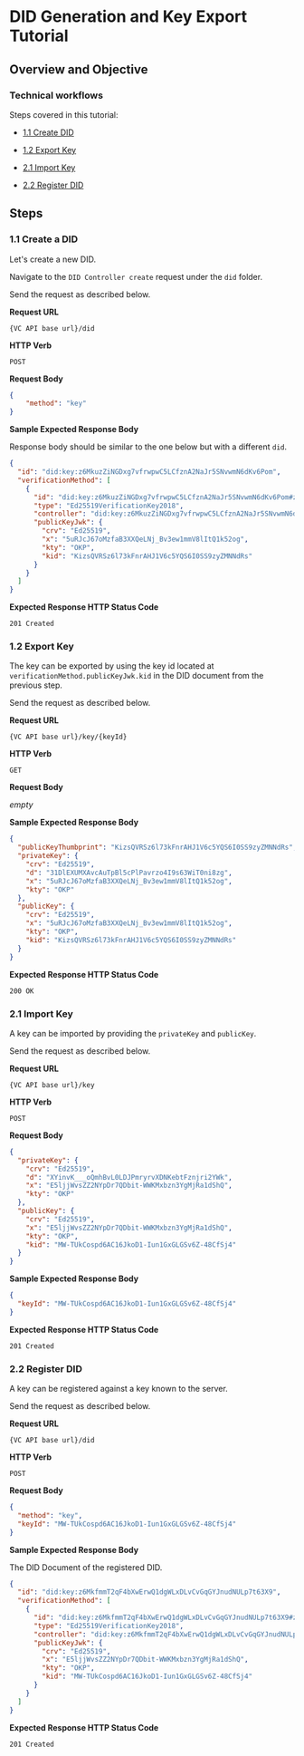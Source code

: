 <!--
 Copyright 2021 - 2023 Energy Web Foundation
 
 This program is free software: you can redistribute it and/or modify
 it under the terms of the GNU General Public License as published by
 the Free Software Foundation, either version 3 of the License, or
 (at your option) any later version.
 
 This program is distributed in the hope that it will be useful,
 but WITHOUT ANY WARRANTY; without even the implied warranty of
 MERCHANTABILITY or FITNESS FOR A PARTICULAR PURPOSE.  See the
 GNU General Public License for more details.
 
 You should have received a copy of the GNU General Public License
 along with this program.  If not, see <http://www.gnu.org/licenses/>.
-->

# DID Generation and Key Export Tutorial

## Overview and Objective

### Technical workflows

Steps covered in this tutorial:

- [1.1 Create DID](#11-create-a-did)
- [1.2 Export Key](#12-export-key)

- [2.1 Import Key](#21-import-key)
- [2.2 Register DID](#22-register-did)

## Steps

### 1.1 Create a DID

Let's create a new DID.

Navigate to the `DID Controller create` request under the `did` folder.

Send the request as described below.

**Request URL**

`{VC API base url}/did`

**HTTP Verb**

`POST`

**Request Body**

```json
{
    "method": "key"
}
```

**Sample Expected Response Body**

Response body should be similar to the one below but with a different `did`.
```json
{
  "id": "did:key:z6MkuzZiNGDxg7vfrwpwC5LCfznA2NaJr5SNvwmN6dKv6Pom",
  "verificationMethod": [
    {
      "id": "did:key:z6MkuzZiNGDxg7vfrwpwC5LCfznA2NaJr5SNvwmN6dKv6Pom#z6MkuzZiNGDxg7vfrwpwC5LCfznA2NaJr5SNvwmN6dKv6Pom",
      "type": "Ed25519VerificationKey2018",
      "controller": "did:key:z6MkuzZiNGDxg7vfrwpwC5LCfznA2NaJr5SNvwmN6dKv6Pom",
      "publicKeyJwk": {
        "crv": "Ed25519",
        "x": "5uRJcJ67oMzfaB3XXQeLNj_Bv3ew1mmV8lItQ1k52og",
        "kty": "OKP",
        "kid": "KizsQVRSz6l73kFnrAHJ1V6c5YQS6I0SS9zyZMNNdRs"
      }
    }
  ]
}
```

**Expected Response HTTP Status Code**

`201 Created`

### 1.2 Export Key

The key can be exported by using the key id located at `verificationMethod.publicKeyJwk.kid` in the DID document from the previous step.

Send the request as described below.

**Request URL**

`{VC API base url}/key/{keyId}`

**HTTP Verb**

`GET`

**Request Body**

*empty*

**Sample Expected Response Body**

```json
{
  "publicKeyThumbprint": "KizsQVRSz6l73kFnrAHJ1V6c5YQS6I0SS9zyZMNNdRs",
  "privateKey": {
    "crv": "Ed25519",
    "d": "31DlEXUMXAvcAuTpBl5cPlPavrzo4I9s63WiT0ni8zg",
    "x": "5uRJcJ67oMzfaB3XXQeLNj_Bv3ew1mmV8lItQ1k52og",
    "kty": "OKP"
  },
  "publicKey": {
    "crv": "Ed25519",
    "x": "5uRJcJ67oMzfaB3XXQeLNj_Bv3ew1mmV8lItQ1k52og",
    "kty": "OKP",
    "kid": "KizsQVRSz6l73kFnrAHJ1V6c5YQS6I0SS9zyZMNNdRs"
  }
}
```

**Expected Response HTTP Status Code**

`200 OK`

### 2.1 Import Key

A key can be imported by providing the `privateKey` and `publicKey`.

Send the request as described below.

**Request URL**

`{VC API base url}/key`

**HTTP Verb**

`POST`

**Request Body**

```json
{
  "privateKey": {
    "crv": "Ed25519",
    "d": "XYinvK___oQmhBvL0LDJPmryrvXDNKebtFznjri2YWk",
    "x": "E5ljjWvsZZ2NYpDr7QDbit-WWKMxbzn3YgMjRa1dShQ",
    "kty": "OKP"
  },
  "publicKey": {
    "crv": "Ed25519",
    "x": "E5ljjWvsZZ2NYpDr7QDbit-WWKMxbzn3YgMjRa1dShQ",
    "kty": "OKP",
    "kid": "MW-TUkCospd6AC16JkoD1-Iun1GxGLGSv6Z-48CfSj4"
  }
}
```

**Sample Expected Response Body**

```json
{
  "keyId": "MW-TUkCospd6AC16JkoD1-Iun1GxGLGSv6Z-48CfSj4"
}
```

**Expected Response HTTP Status Code**

`201 Created`

### 2.2 Register DID

A key can be registered against a key known to the server.

Send the request as described below.

**Request URL**

`{VC API base url}/did`

**HTTP Verb**

`POST`

**Request Body**

```json
{
  "method": "key",
  "keyId": "MW-TUkCospd6AC16JkoD1-Iun1GxGLGSv6Z-48CfSj4"
}
```

**Sample Expected Response Body**

The DID Document of the registered DID.

```json
{
  "id": "did:key:z6MkfmmT2qF4bXwErwQ1dgWLxDLvCvGqGYJnudNULp7t63X9",
  "verificationMethod": [
    {
      "id": "did:key:z6MkfmmT2qF4bXwErwQ1dgWLxDLvCvGqGYJnudNULp7t63X9#z6MkfmmT2qF4bXwErwQ1dgWLxDLvCvGqGYJnudNULp7t63X9",
      "type": "Ed25519VerificationKey2018",
      "controller": "did:key:z6MkfmmT2qF4bXwErwQ1dgWLxDLvCvGqGYJnudNULp7t63X9",
      "publicKeyJwk": {
        "crv": "Ed25519",
        "x": "E5ljjWvsZZ2NYpDr7QDbit-WWKMxbzn3YgMjRa1dShQ",
        "kty": "OKP",
        "kid": "MW-TUkCospd6AC16JkoD1-Iun1GxGLGSv6Z-48CfSj4"
      }
    }
  ]
}
```

**Expected Response HTTP Status Code**

`201 Created`
